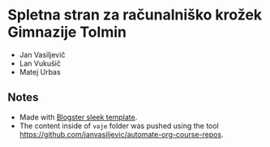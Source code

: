 # Spletna stran za računalniško krožek Gimnazije Tolmin

- Jan Vasiljevič
- Lan Vukušič
- Matej Urbas

## Notes
- Made with [Blogster sleek template](https://blogster-sleek.netlify.app).
- The content inside of `vaje` folder was pushed using the tool https://github.com/janvasiljevic/automate-org-course-repos.

